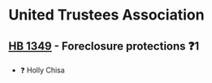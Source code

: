 # United Trustees Association

## [HB 1349](/bill/2023-24/hb/1349/) - Foreclosure protections   ❓1
* ❓ Holly Chisa